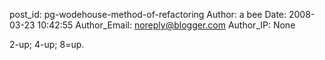 post_id: pg-wodehouse-method-of-refactoring
Author: a bee
Date: 2008-03-23 10:42:55
Author_Email: noreply@blogger.com
Author_IP: None

2-up; 4-up; 8=up.
